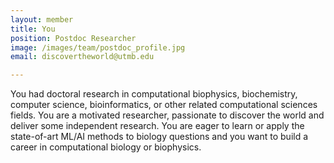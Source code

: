 ```yaml
---
layout: member
title: You
position: Postdoc Researcher
image: /images/team/postdoc_profile.jpg
email: discovertheworld@utmb.edu

---
```


You had doctoral research in computational biophysics, biochemistry, computer science, bioinformatics, or other related computational sciences fields. You are a motivated researcher, passionate to discover the world and deliver some independent research. You are eager to learn or apply the state-of-art ML/AI methods to biology questions and you want to build a career in computational biology or biophysics.
